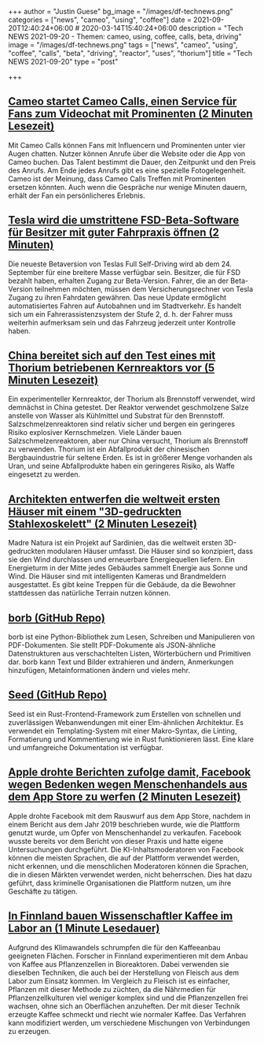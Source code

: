 +++
author = "Justin Guese"
bg_image = "/images/df-technews.png"
categories = ["news", "cameo", "using", "coffee"]
date = 2021-09-20T12:40:24+06:00 # 2020-03-14T15:40:24+06:00
description = "Tech NEWS 2021-09-20 - Themen: cameo, using, coffee, calls, beta, driving"
image = "/images/df-technews.png"
tags = ["news", "cameo", "using", "coffee", "calls", "beta", "driving", "reactor", "uses", "thorium"]
title = "Tech NEWS 2021-09-20"
type = "post"

+++

## [Cameo startet Cameo Calls, einen Service für Fans zum Videochat mit Prominenten (2 Minuten Lesezeit)](https://techcrunch.com/2021/09/17/cameo-launches-cameo-calls-a-service-for-fans-to-video-chat-with-celebs/)

 Mit Cameo Calls können Fans mit Influencern und Prominenten unter vier Augen chatten. Nutzer können Anrufe über die Website oder die App von Cameo buchen. Das Talent bestimmt die Dauer, den Zeitpunkt und den Preis des Anrufs. Am Ende jedes Anrufs gibt es eine spezielle Fotogelegenheit. Cameo ist der Meinung, dass Cameo Calls Treffen mit Prominenten ersetzen könnten. Auch wenn die Gespräche nur wenige Minuten dauern, erhält der Fan ein persönlicheres Erlebnis.

## [Tesla wird die umstrittene FSD-Beta-Software für Besitzer mit guter Fahrpraxis öffnen (2 Minuten)](https://techcrunch.com/2021/09/17/tesla-will-open-controversial-fsd-beta-software-to-owners-with-a-good-driving-record/)

 Die neueste Betaversion von Teslas Full Self-Driving wird ab dem 24. September für eine breitere Masse verfügbar sein. Besitzer, die für FSD bezahlt haben, erhalten Zugang zur Beta-Version. Fahrer, die an der Beta-Version teilnehmen möchten, müssen dem Versicherungsrechner von Tesla Zugang zu ihren Fahrdaten gewähren. Das neue Update ermöglicht automatisiertes Fahren auf Autobahnen und im Stadtverkehr. Es handelt sich um ein Fahrerassistenzsystem der Stufe 2, d. h. der Fahrer muss weiterhin aufmerksam sein und das Fahrzeug jederzeit unter Kontrolle haben.

## [China bereitet sich auf den Test eines mit Thorium betriebenen Kernreaktors vor (5 Minuten Lesezeit)](https://www.nature.com/articles/d41586-021-02459-w)

 Ein experimenteller Kernreaktor, der Thorium als Brennstoff verwendet, wird demnächst in China getestet. Der Reaktor verwendet geschmolzene Salze anstelle von Wasser als Kühlmittel und Substrat für den Brennstoff. Salzschmelzenreaktoren sind relativ sicher und bergen ein geringeres Risiko explosiver Kernschmelzen. Viele Länder bauen Salzschmelzenreaktoren, aber nur China versucht, Thorium als Brennstoff zu verwenden. Thorium ist ein Abfallprodukt der chinesischen Bergbauindustrie für seltene Erden. Es ist in größerer Menge vorhanden als Uran, und seine Abfallprodukte haben ein geringeres Risiko, als Waffe eingesetzt zu werden.

## [Architekten entwerfen die weltweit ersten Häuser mit einem "3D-gedruckten Stahlexoskelett" (2 Minuten Lesezeit)](https://interestingengineering.com/architects-design-houses-with-3d-printed-steel-exoskeleton)

 Madre Natura ist ein Projekt auf Sardinien, das die weltweit ersten 3D-gedruckten modularen Häuser umfasst. Die Häuser sind so konzipiert, dass sie den Wind durchlassen und erneuerbare Energiequellen liefern. Ein Energieturm in der Mitte jedes Gebäudes sammelt Energie aus Sonne und Wind. Die Häuser sind mit intelligenten Kameras und Brandmeldern ausgestattet. Es gibt keine Treppen für die Gebäude, da die Bewohner stattdessen das natürliche Terrain nutzen können.

## [borb (GitHub Repo)](https://github.com/jorisschellekens/borb)

 borb ist eine Python-Bibliothek zum Lesen, Schreiben und Manipulieren von PDF-Dokumenten. Sie stellt PDF-Dokumente als JSON-ähnliche Datenstrukturen aus verschachtelten Listen, Wörterbüchern und Primitiven dar. borb kann Text und Bilder extrahieren und ändern, Anmerkungen hinzufügen, Metainformationen ändern und vieles mehr.

## [Seed (GitHub Repo)](https://github.com/seed-rs/seed)

 Seed ist ein Rust-Frontend-Framework zum Erstellen von schnellen und zuverlässigen Webanwendungen mit einer Elm-ähnlichen Architektur. Es verwendet ein Templating-System mit einer Makro-Syntax, die Linting, Formatierung und Kommentierung wie in Rust funktionieren lässt. Eine klare und umfangreiche Dokumentation ist verfügbar.

## [Apple drohte Berichten zufolge damit, Facebook wegen Bedenken wegen Menschenhandels aus dem App Store zu werfen (2 Minuten Lesezeit)](https://www.businessinsider.com/apple-threatened-to-kick-facebook-off-app-store-human-trafficking-2021-9)

 Apple drohte Facebook mit dem Rauswurf aus dem App Store, nachdem in einem Bericht aus dem Jahr 2019 beschrieben wurde, wie die Plattform genutzt wurde, um Opfer von Menschenhandel zu verkaufen. Facebook wusste bereits vor dem Bericht von dieser Praxis und hatte eigene Untersuchungen durchgeführt. Die KI-Inhaltsmoderatoren von Facebook können die meisten Sprachen, die auf der Plattform verwendet werden, nicht erkennen, und die menschlichen Moderatoren können die Sprachen, die in diesen Märkten verwendet werden, nicht beherrschen. Dies hat dazu geführt, dass kriminelle Organisationen die Plattform nutzen, um ihre Geschäfte zu tätigen.

## [In Finnland bauen Wissenschaftler Kaffee im Labor an (1 Minute Lesedauer)](https://www.fastcompany.com/90677435/what-if-your-coffee-came-from-a-bioreactor-not-the-bean-belt)

 Aufgrund des Klimawandels schrumpfen die für den Kaffeeanbau geeigneten Flächen. Forscher in Finnland experimentieren mit dem Anbau von Kaffee aus Pflanzenzellen in Bioreaktoren. Dabei verwenden sie dieselben Techniken, die auch bei der Herstellung von Fleisch aus dem Labor zum Einsatz kommen. Im Vergleich zu Fleisch ist es einfacher, Pflanzen mit dieser Methode zu züchten, da die Nährmedien für Pflanzenzellkulturen viel weniger komplex sind und die Pflanzenzellen frei wachsen, ohne sich an Oberflächen anzuheften. Der mit dieser Technik erzeugte Kaffee schmeckt und riecht wie normaler Kaffee. Das Verfahren kann modifiziert werden, um verschiedene Mischungen von Verbindungen zu erzeugen.

